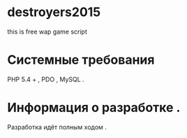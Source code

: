 # destroyers2015
this is free wap game script
# Системные требования
 PHP 5.4 + , PDO , MySQL . 
# Информация о разработке .
Разработка идёт полным ходом .
